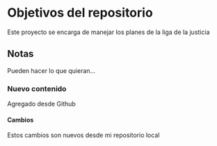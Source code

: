 # Objetivos del repositorio

Este proyecto se encarga de manejar los planes de la liga de la justicia


## Notas
Pueden hacer lo que quieran...

### Nuevo contenido
Agregado desde Github

#### Cambios
Estos cambios son nuevos desde mi repositorio local
